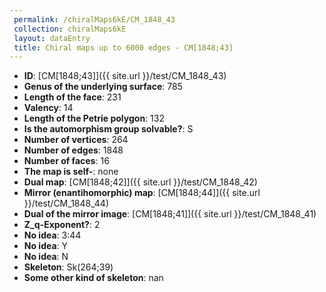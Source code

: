 ```yaml
--- 
 permalink: /chiralMaps6kE/CM_1848_43 
 collection: chiralMaps6kE
 layout: dataEntry
 title: Chiral maps up to 6000 edges - CM[1848;43]
---
```


- **ID**: [CM[1848;43]]({{ site.url }}/test/CM_1848_43)
- **Genus of the underlying surface**: 785
- **Length of the face**: 231
- **Valency**: 14
- **Length of the Petrie polygon**: 132
- **Is the automorphism group solvable?**: S
- **Number of vertices**: 264
- **Number of edges**: 1848
- **Number of faces**: 16
- **The map is self-**: none
- **Dual map**: [CM[1848;42]]({{ site.url }}/test/CM_1848_42)
- **Mirror (enantihomorphic) map**: [CM[1848;44]]({{ site.url }}/test/CM_1848_44)
- **Dual of the mirror image**: [CM[1848;41]]({{ site.url }}/test/CM_1848_41)
- **Z_q-Exponent?**: 2
- **No idea**:  3:44
- **No idea**: Y
- **No idea**: N
- **Skeleton**: Sk(264;39)
- **Some other kind of skeleton**: nan
